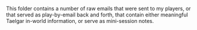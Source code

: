 This folder contains a number of raw emails that were sent to my players, or that served as play-by-email back and forth, that contain either meaningful Taelgar in-world information, or serve as mini-session notes.